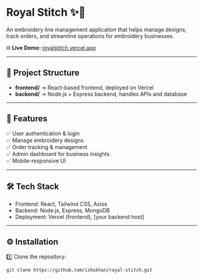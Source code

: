 # Royal Stitch ✨🧵

An embroidery line management application that helps manage designs, track orders, and streamline operations for embroidery businesses.

🌐 **Live Demo:** [royalstitch.vercel.app](https://royalstitch.vercel.app)

---

## 📂 Project Structure

- **frontend/** → React-based frontend, deployed on Vercel
- **backend/** → Node.js + Express backend, handles APIs and database

---

## 🚀 Features

✅ User authentication & login  
✅ Manage embroidery designs  
✅ Order tracking & management  
✅ Admin dashboard for business insights  
✅ Mobile-responsive UI  

---

## 🛠 Tech Stack

- Frontend: React, Tailwind CSS, Axios  
- Backend: Node.js, Express, MongoDB  
- Deployment: Vercel (frontend), [your backend host]

---

## ⚙️ Installation

1️⃣ Clone the repository:
```bash
git clone https://github.com/ishukhan/royal-stitch.git
